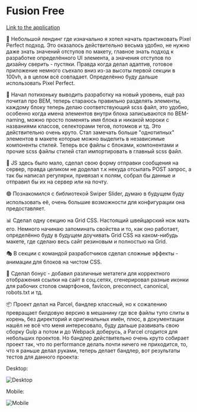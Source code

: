 # Fusion Free

[Link to the application](https://fusion-free.firebaseapp.com)

📜 Небольшой лендинг где изначально я хотел начать практиковать Pixel Perfect подход. Это оказалось действительно весьма удобно, не нужно даже знать значений отступов по макету,
главное знать подход к разработке определённого UI элемента, а значения отступов по дизайну сверить - пустяки. Правда когда делал адаптив, готовое приложение немного съехало вниз из-за
высоты первой секции в 100vh, а в целом всё совпадает. Определённо буду дальше использовать Pixel Perfect.

🔶 Начал потихоньку выводить разработку на новый уровень, ещё раз почитал про BEM, теперь стараюсь правильно разделять элементы, каждому блоку теперь
делаю соответствующий scss файл, это удобно, особенно когда имена элементов внутри блока записываются по BEM-naming, можно просто поменять имя блока и никакой мороки с названиями классов, селекторами тегов, потомков и тд.
Это действительно очень круто. Стал замечать больше "однотипных" элементов в макете которые можно выделить в независимые компоненты стилей. Теперь все файлы с блоками, компонентами и прочие scss файлы стилей стал импортировать в главный scss файл.

🔻 JS здесь было мало, сделал свою форму отправки сообщения на сервер, правда целиком не доделал т.к некуда отсылать POST запрос, а так бы написал регулярки, привязал к полям, собрал бы данные и отправил бы их на сервер или на почту.

🟢 Познакомился с библиотекой Swiper Slider, думаю в будущем буду использовать её, очень большие возможности для конфигурации она предоставляет.

📊 Сделал одну секцию на Grid CSS. Настоящий швейцарский нож мать его. Немного начинаю запоминать свойства и то, как оно работает, определённо буду в будущем доучивать Grid CSS на каком-нибудь макете, где сделаю весь сайт резиновым и полностью на Grid.

🎭 В секции с командой разработчиков сделал сложные эффекты - анимации для блоков на чистом CSS.

💎 Сделал бонус - добавил различные метатеги для корректного отображения ссылки на сайт в соц.сетях, сгенерировал разные иконки для рабочих столов смартфонов, favicon, preconnect, canonical, robots.txt и тд.

📦 Проект делал на Parcel, бандлер классный, но к сожалению превращает билдовую версию в мешанину где все файлы тупо слиты в корень, без директорий и оригинальных имён, плюс, в документации нашёл не всё что меня интересовало, буду дальше развивать свою сборку Gulp а потом и до Webpack доберусь, а Parcel сгодится для небольших проектов.
Но бандлер действительно очень круто собирает проект так, что по performance делать почти ничего не приходится, то, что я раньше делал руками, теперь делает бандлер, вот результаты тестов для данного проекта:

Desktop:

![Desktop](https://s254vla.storage.yandex.net/rdisk/0d6e13d86589e691462ae2e919f8c653428bde269ae1e66104fe7454b08ee512/6046be87/YeIfSK1NOCuChffh-pdBsCm199U0MtRrDdG1Zt29xw4XmOWMbFo9sOCvfxSVpBMo5Yk1L4mXS2-TyZMBn_TWPA==?uid=786234534&filename=1.png&disposition=inline&hash=&limit=0&content_type=image%2Fpng&owner_uid=786234534&fsize=73609&hid=2ac00999062db17971fdfe8ee04a24ef&media_type=image&tknv=v2&etag=08a289c02c665ad6b721b73a48b72bdb&rtoken=1ruEXyqVYsqm&force_default=yes&ycrid=na-ab90205abfee28fe5c2af615e437e103-downloader16f&ts=5bd0f78b76fc0&s=e92a8a29b2894a3b346651830fe34cbd005d3269c600a49ae478163a0e5ee585&pb=U2FsdGVkX1_YEH9o6IycyFNVpZN_dZz-QPiL8_SpkOdgOFKvW3yx8rLg5jJ_MruCq334luSreC69iHIFrpy8BhFK3_lMvwBLjZwVLX32Yls)

Mobile:

![Mobile](https://s713sas.storage.yandex.net/rdisk/f5283a8f30d697b0277e37897fed36412e0f25f6c2aeb76ca9e62ec8a92e204d/6046becf/YeIfSK1NOCuChffh-pdBsCDVgLJ81RBWwHpVCuTDPly6RV3seSFxPQJpzGD6Wz-ArUVk22fsI7KtnRqAJzNqcw==?uid=786234534&filename=2.png&disposition=inline&hash=&limit=0&content_type=image%2Fpng&owner_uid=786234534&fsize=74171&hid=112e7bc4411adba732675c1b496856a0&media_type=image&tknv=v2&etag=01f95fa63fd06a309da15dba3331de43&rtoken=INji30X3X8OW&force_default=yes&ycrid=na-9b0f7ffd425b6af11e63a95ddceb640e-downloader16f&ts=5bd0f7d0211c0&s=c6cd7247d21a05ba5c9d70d423efabc67f5dcde3a7d2e523ab2aba279b4100e4&pb=U2FsdGVkX18tYswXOsP-CbCZcPHfYBA3dusDUfOABDVMTOGK5qMIk9r4cc68AV2M1vtK_nzda49pY5mVUdoz_AlLJRZ4sz_E7nsMHZ5QXSE)
